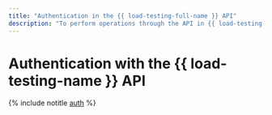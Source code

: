 ```yaml
---
title: "Authentication in the {{ load-testing-full-name }} API"
description: "To perform operations through the API in {{ load-testing-full-name }}, you need to get an IAM token for your account."
---
```


# Authentication with the {{ load-testing-name }} API

{% include notitle [auth](../../_includes/authentication.md) %}